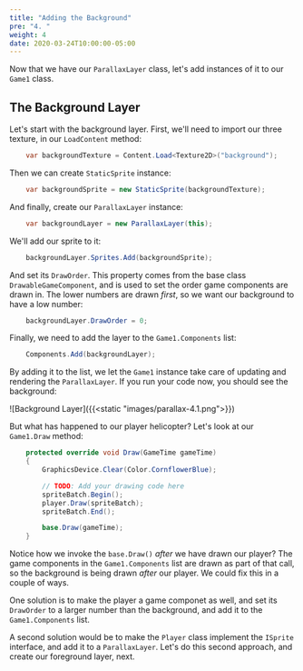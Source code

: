 ```yaml
---
title: "Adding the Background"
pre: "4. "
weight: 4
date: 2020-03-24T10:00:00-05:00
---
```

Now that we have our `ParallaxLayer` class, let's add instances of it to our `Game1` class.  

## The Background Layer
Let's start with the background layer.  First, we'll need to import our three texture, in our `LoadContent` method:

```csharp
    var backgroundTexture = Content.Load<Texture2D>("background");
```

Then we can create `StaticSprite` instance:

```csharp 
    var backgroundSprite = new StaticSprite(backgroundTexture);
```

And finally, create our `ParallaxLayer` instance:

```csharp 
    var backgroundLayer = new ParallaxLayer(this);
```

We'll add our sprite to it:

```csharp 
    backgroundLayer.Sprites.Add(backgroundSprite);
``` 

And set its `DrawOrder`.  This property comes from the base class `DrawableGameComponent`, and is used to set the order game components are drawn in.  The lower numbers are drawn _first_, so we want our background to have a low number:

```csharp
    backgroundLayer.DrawOrder = 0;
```

Finally, we need to add the layer to the `Game1.Components` list:

```csharp
    Components.Add(backgroundLayer);
```

By adding it to the list, we let the `Game1` instance take care of updating and rendering the `ParallaxLayer`.  If you run your code now, you should see the background:

![Background Layer]({{<static "images/parallax-4.1.png">}})

But what has happened to our player helicopter?  Let's look at our `Game1.Draw` method:

```csharp
    protected override void Draw(GameTime gameTime)
    {
        GraphicsDevice.Clear(Color.CornflowerBlue);

        // TODO: Add your drawing code here
        spriteBatch.Begin();
        player.Draw(spriteBatch);
        spriteBatch.End();

        base.Draw(gameTime);
    }
```

Notice how we invoke the `base.Draw()` _after_ we have drawn our player?  The game components in the `Game1.Components` list are drawn as part of that call, so the background is being drawn _after_ our player.  We could fix this in a couple of ways.  

One solution is to make the player a game componet as well, and set its `DrawOrder` to a larger number than the background, and add it to the `Game1.Components` list.  

A second solution would be to make the `Player` class implement the `ISprite` interface, and add it to a `ParallaxLayer`.  Let's do this second approach, and create our foreground layer, next.